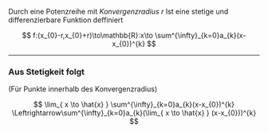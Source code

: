 Durch eine Potenzreihe mit *Konvergenzradius r*
Ist eine stetige und differenzierbare Funktion deffiniert

$$
f:(x_{0}-r,x_{0}+r)\to\mathbb{R}:x\to \sum^{\infty}_{k=0}a_{k}(x-x_{0})^{k}
$$


---


### Aus Stetigkeit folgt
(Für Punkte innerhalb des Konvergenzradius)

$$
\lim_{ x \to \hat{x} } \sum^{\infty}_{k=0}a_{k}(x-x_{0})^{k} \Leftrightarrow\sum^{\infty}_{k=0}a_{k}(\lim_{ x \to \hat{x} } (x-x_{0}))^{k}
$$

